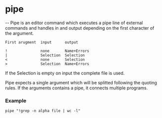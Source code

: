# pipe
--
Pipe is an editor command which executes a pipe line of external commands and
handles in and output depending on the first character of the argument.

    First arugment  input      output

    !               none       Name+Errors
    |               Selection  Selection
    <               none       Selection
    >               Selection  Name+Errors

If the Selection is empty on input the complete file is used.

Pipe expects a single argument which will be splitted following the quoting
rules. If the arguments contains a pipe, it connects multiple programs.

### Example

    pipe "!grep -n alpha file | wc -l"
